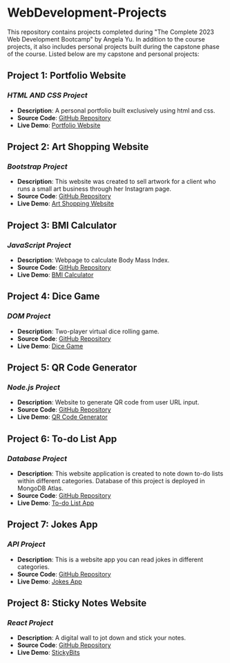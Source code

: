 # WebDevelopment-Projects
This repository contains projects completed during "The Complete 2023 Web Development Bootcamp" by Angela Yu. In addition to the course projects, it also includes personal projects built during the capstone phase of the course. Listed below are my capstone and personal projects:

## Project 1: Portfolio Website
### *HTML AND CSS Project*

- **Description**: A personal portfolio built exclusively using html and css.
- **Source Code**: [GitHub Repository](https://github.com/NoohaAbdulNasar/WebDevBootcamp-Projects/tree/main/05_personal_site)
- **Live Demo**: [Portfolio Website](https://noohas-personal-site.netlify.app/)

## Project 2: Art Shopping Website
### *Bootstrap Project*

- **Description**: This website was created to sell artwork for a client who runs a small art business through her Instagram page.
- **Source Code**: [GitHub Repository](https://github.com/NoohaAbdulNasar/WebDevBootcamp-Projects/tree/main/04_bootstrap_project)
- **Live Demo**: [Art Shopping Website](https://strokes-by-nihma.netlify.app/)

## Project 3: BMI Calculator
### *JavaScript Project*

- **Description**: Webpage to calculate Body Mass Index.
- **Source Code**: [GitHub Repository](https://github.com/NoohaAbdulNasar/WebDevBootcamp-Projects/tree/main/06_bmi_calculator)
- **Live Demo**: [BMI Calculator](https://bmi-calculator-online.netlify.app/)

## Project 4: Dice Game
### *DOM Project*

- **Description**: Two-player virtual dice rolling game.
- **Source Code**: [GitHub Repository](https://github.com/NoohaAbdulNasar/WebDevBootcamp-Projects/tree/main/07_dice_game)
- **Live Demo**: [Dice Game](https://online-dice-game.netlify.app/)

## Project 5: QR Code Generator
### *Node.js Project*

- **Description**: Website to generate QR code from user URL input.
- **Source Code**: [GitHub Repository](https://github.com/NoohaAbdulNasar/WebDevBootcamp-Projects/tree/main/10_qr_code_generator)
- **Live Demo**: [QR Code Generator](https://online-qr-code-generator.onrender.com/)

## Project 6: To-do List App
### *Database Project*

- **Description**: This website application is created to note down to-do lists within different categories. Database of this project is deployed in MongoDB Atlas.
- **Source Code**: [GitHub Repository](https://github.com/NoohaAbdulNasar/WebDevBootcamp-Projects/tree/main/12_todo_list_App)
- **Live Demo**: [To-do List App](https://to-do-app-2py3.onrender.com/)

## Project 7: Jokes App
### *API Project*

- **Description**: This is a website app you can read jokes in different categories.
- **Source Code**: [GitHub Repository](https://github.com/NoohaAbdulNasar/WebDevBootcamp-Projects/tree/main/14_jokes_app)
- **Live Demo**: [Jokes App](https://online-joke-app.onrender.com/)

## Project 8: Sticky Notes Website
### *React Project*

- **Description**: A digital wall to jot down and stick your notes.
- **Source Code**: [GitHub Repository](https://github.com/NoohaAbdulNasar/WebDevBootcamp-Projects/tree/main/18_sticky_bits)
- **Live Demo**: [StickyBits](https://sticky-bits-app.onrender.com)
